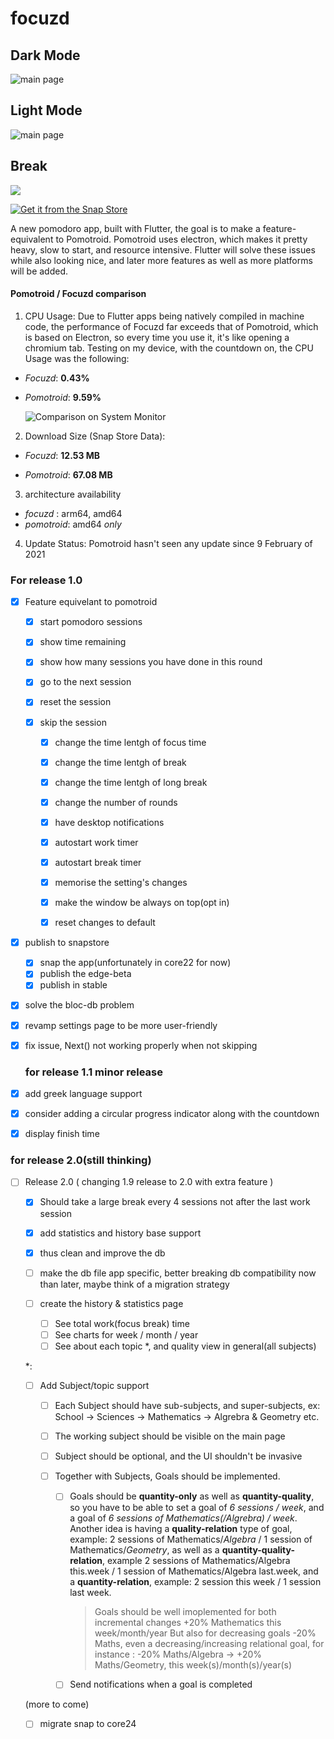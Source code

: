 # focuzd

## Dark Mode

![main page](screenshots/focuzd_dark.png)

## Light Mode

<img title="" src="screenshots/focuzd_light.png" alt="main page" data-align="inline">

## Break

![](screenshots/focuzd_dark_break.png)

[![Get it from the Snap Store](https://snapcraft.io/static/images/badges/en/snap-store-black.svg)](https://snapcraft.io/focuzd)

A new pomodoro app, built with Flutter, the goal is to make a feature-equivalent to Pomotroid. Pomotroid uses electron, which makes it pretty heavy, slow to start, and resource intensive. Flutter will solve these issues while also looking nice, and later more features as well as more platforms will be added.

#### Pomotroid / Focuzd comparison

1. CPU Usage:
   Due to Flutter apps being natively compiled in machine code, the performance of Focuzd
   far exceeds that of Pomotroid, which is based on Electron, so every time you use it,
   it's like opening a chromium tab.
   Testing on my device, with the countdown on, the CPU Usage was the following:

- _Focuzd_: **0.43%**

- _Pomotroid_: **9.59%**

  ![Comparison on System Monitor](screenshots/comparison.png)

2. Download Size (Snap Store Data):

- _Focuzd_: **12.53 MB**

- _Pomotroid_: **67.08 MB**

3. architecture availability

- _focuzd_ : arm64, amd64
- _pomotroid_: amd64 _only_

4. Update Status:
   Pomotroid hasn't seen any update since 9 February of 2021

### For release 1.0

- [x] Feature equivelant to pomotroid

  - [x] start pomodoro sessions

  - [x] show time remaining

  - [x] show how many sessions you have done in this round

  - [x] go to the next session

  - [x] reset the session

  - [x] skip the session

    - [x] change the time lentgh of focus time

    - [x] change the time lentgh of break

    - [x] change the time lentgh of long break

    - [x] change the number of rounds

    - [x] have desktop notifications

    - [x] autostart work timer

    - [x] autostart break timer

    - [x] memorise the setting's changes

    - [x] make the window be always on top(opt in)

    - [x] reset changes to default

- [x] publish to snapstore

  - [x] snap the app(unfortunately in core22 for now)
  - [x] publish the edge-beta
  - [x] publish in stable

- [x] solve the bloc-db problem

- [x] revamp settings page to be more user-friendly

- [x] fix issue, Next() not working properly when not skipping

  ### for release 1.1 minor release

- [x] add greek language support
- [x] consider adding a circular progress indicator along with the countdown

- [x] display finish time

### for release 2.0(still thinking)

- [ ] Release 2.0 ( changing 1.9 release to 2.0 with extra feature )

  - [x] Should take a large break every 4 sessions not after the last work session
  - [x] add statistics and history base support
  - [x] thus clean and improve the db
  - [ ] make the db file app specific, better breaking db compatibility now than later, maybe think of a migration strategy

  - [ ] create the history & statistics page

    - [ ] See total work(focus break) time
    - [ ] See charts for week / month / year
    - [ ] See about each topic \*, and quality view in general(all subjects)

  \*:

  - [ ] Add Subject/topic support

    - [ ] Each Subject should have sub-subjects, and super-subjects, ex: School -> Sciences -> Mathematics -> Algrebra & Geometry etc.
    - [ ] The working subject should be visible on the main page
    - [ ] Subject should be optional, and the UI shouldn't be invasive

    - [ ] Together with Subjects, Goals should be implemented.
      - [ ] Goals should be **quantity-only** as well as **quantity-quality**, so you have to be able to set a goal of _6 sessions / week_, and a goal of _6 sessions of Mathematics(/Algrebra) / week_. Another idea is having a **quality-relation** type of goal, example: 2 sessions of Mathematics/_Algebra_ / 1 session of Mathematics/_Geometry_, as well as a **quantity-quality-relation**, example 2 sessions of Mathematics/Algebra this.week / 1 session of Mathematics/Algebra last.week, and a **quantity-relation**, example: 2 session this week / 1 session last week.
        > Goals should be well imoplemented for both incremental changes +20% Mathematics this week/month/year
        > But also for decreasing goals -20% Maths, even a decreasing/increasing relational goal, for instance :
        > -20% Maths/Algebra -> +20% Maths/Geometry, this week(s)/month(s)/year(s)
      - [ ] Send notifications when a goal is completed

  (more to come)

  - [ ] migrate snap to core24
